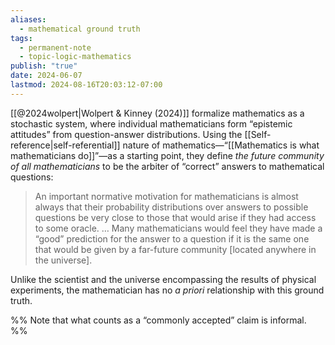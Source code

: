 ```yaml
---
aliases:
  - mathematical ground truth
tags:
  - permanent-note
  - topic-logic-mathematics
publish: "true"
date: 2024-06-07
lastmod: 2024-08-16T20:03:12-07:00
---
```

[[@2024wolpert|Wolpert & Kinney (2024)]] formalize mathematics as a stochastic system, where individual mathematicians form “epistemic attitudes” from question-answer distributions. Using the [[Self-reference|self-referential]] nature of mathematics—“[[Mathematics is what mathematicians do]]”—as a starting point, they define *the future community of all mathematicians* to be the arbiter of “correct” answers to mathematical questions:
> An important normative motivation for mathematicians is almost always that their probability distributions over answers to possible questions be very close to those that would arise if they had access to some oracle. … Many mathematicians would feel they have made a “good” prediction for the answer to a question if it is the same one that would be given by a far-future community \[located anywhere in the universe\].

Unlike the scientist and the universe encompassing the results of physical experiments, the mathematician has no *a priori* relationship with this ground truth.

%% Note that what counts as a “commonly accepted” claim is informal. %%
